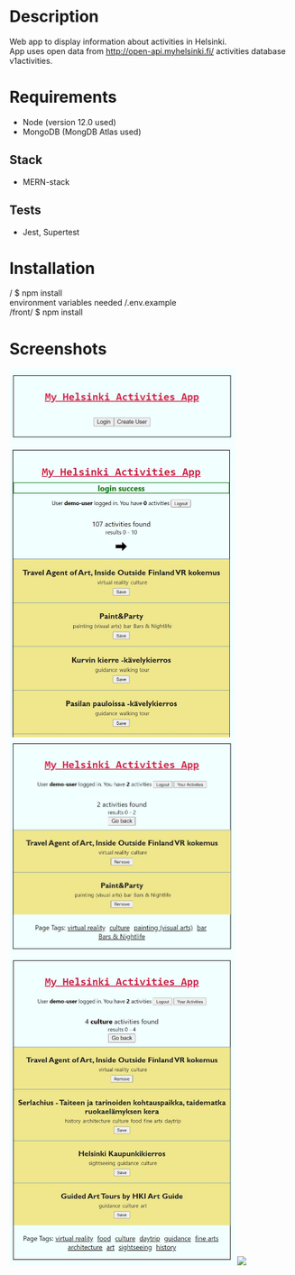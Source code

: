 # Description

Web app to display information about activities in Helsinki.</br>
App uses open data from http://open-api.myhelsinki.fi/ activities database v1activities.</br>

# Requirements

- Node (version 12.0 used)
- MongoDB (MongDB Atlas used)

## Stack

- MERN-stack

## Tests

- Jest, Supertest

# Installation

/ $ npm install</br>
environment variables needed /.env.example</br>
/front/ $ npm install</br>

# Screenshots

<img src="demopics/1main.jpg" width="400">
<img src="demopics/3results.jpg" width="400">
<img src="demopics/5userdata.jpg" width="400">
<img src="demopics/6tagsearch.jpg" width="400">
<img src="demopics/7singledata" width="400">

